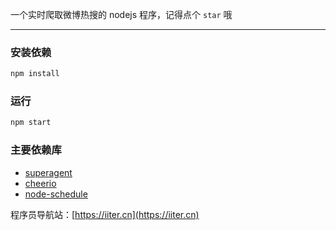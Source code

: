 一个实时爬取微博热搜的 nodejs 程序，记得点个 `star` 哦

---

### 安装依赖

```bash
npm install
```

### 运行

```bash
npm start
```

### 主要依赖库

- [superagent](https://github.com/visionmedia/superagent)
- [cheerio](https://github.com/cheeriojs/cheerio)
- [node-schedule](https://github.com/node-schedule/node-schedule)

程序员导航站：[https://iiter.cn](https://iiter.cn)
